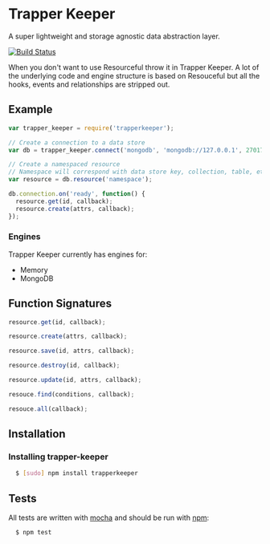 Trapper Keeper
==============

A super lightweight and storage agnostic data abstraction layer. 

[![Build Status](https://secure.travis-ci.org/School-Yard/TrapperKeeper.png?branch=master)](http://travis-ci.org/School-Yard/TrapperKeeper)

When you don't want to use Resourceful throw it in Trapper Keeper. A lot of the underlying code and engine structure
is based on Resouceful but all the hooks, events and relationships are stripped out. 

## Example

``` js
var trapper_keeper = require('trapperkeeper');

// Create a connection to a data store
var db = trapper_keeper.connect('mongodb', 'mongodb://127.0.0.1', 27017, { database: 'awesome' });

// Create a namespaced resource
// Namespace will correspond with data store key, collection, table, etc.
var resource = db.resource('namespace');

db.connection.on('ready', function() {
  resource.get(id, callback);
  resource.create(attrs, callback);
});
```

### Engines

Trapper Keeper currently has engines for:

  - Memory
  - MongoDB

## Function Signatures

``` js
resource.get(id, callback);

resource.create(attrs, callback);

resource.save(id, attrs, callback);

resource.destroy(id, callback);

resource.update(id, attrs, callback);

resouce.find(conditions, callback);

resouce.all(callback);
```

## Installation

### Installing trapper-keeper
``` bash
  $ [sudo] npm install trapperkeeper
```

## Tests
All tests are written with [mocha][0] and should be run with [npm][1]:

``` bash
  $ npm test
```

[0]: http://visionmedia.github.com/mocha/
[1]: http://npmjs.org